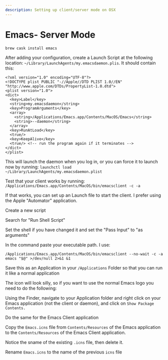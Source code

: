 ```yaml
---
description: Setting up client/server mode on OSX
---
```


# Emacs- Server Mode

```text
brew cask install emacs
```

After adding your configuration, create a Launch Script at the following location: `~/Library/LaunchAgents/my.emacsdaemon.plis`. It should contain this:

```text
<?xml version="1.0" encoding="UTF-8"?>
<!DOCTYPE plist PUBLIC "-//Apple//DTD PLIST 1.0//EN" "http://www.apple.com/DTDs/PropertyList-1.0.dtd">
<plist version="1.0">
<dict>
  <key>Label</key>
  <string>my.emacsdaemon</string>
  <key>ProgramArguments</key>
  <array>
    <string>/Applications/Emacs.app/Contents/MacOS/Emacs</string>
    <string>--daemon</string>
  </array>
  <key>RunAtLoad</key>
  <true/>
  <key>KeepAlive</key>
  <true/> <!-- run the program again if it terminates -->
</dict>
</plist>
```

This will launch the daemon when you log in, or you can force it to launch now by running: `launchctl load ~/Library/LaunchAgents/my.emacsdaemon.plist`

Test that your client works by running: `/Applications/Emacs.app/Contents/MacOS/bin/emacsclient -c -a`

If that works, you can set up an Launch file to start the client.  I prefer using the Apple "Automator" application.  

Create a new script

Search for "Run Shell Script"

Set the shell if you have changed it and set the "Pass Input" to "as arguments"

In the command paste your executable path.  I use: 

```text
/Applications/Emacs.app/Contents/MacOS/bin/emacsclient --no-wait -c -a emacs "$@" >/dev/null 2>&1 &1
```

Save this as an Application in your `/Applications` Folder so that you can run it like a normal application

The icon will look silly, so if you want to use the normal Emacs logo you need to do the following:

Using the Finder, navigate to your Application folder and right click on your Emacs application \(not the client or daemon\), and click on `Show Package Contents.` 

Do the same for the Emacs Client application

Copy the `Emacs.icns` file from `Contents/Resources` of the Emacs application to the `Contents/Resources` of the Emacs Client application. 

Notice the sname of  the existing `.icns` file, then delete it.  

Rename `Emacs.icns` to the name of the previous `icns` file

